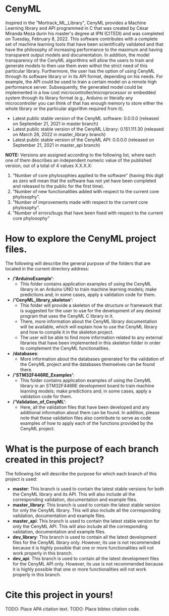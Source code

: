 # CenyML
Inspired in the "Mortrack_ML_Library", CenyML provides a Machine Learning library and API programmed in C that was created by César Miranda Meza durin his master's degree at IPN (CITEDI) and was completed on Tuesday, February 8, 2022. This software contributes with a complete set of machine learning tools that have been scientifically validated and that have the philosophy of increasing performance to the maximum and having transparent output models and documentation. In addition, the model transparency of the CenyML algorithms will allow the users to train and generate models to then use them even withot the strict need of this particular library. Furthermore, the user has the option of using CenyML through its software library or in its API format, depending on his needs. For example, the API could be used to train a certain model on a remote high performance server. Subsequently, the generated model could be implemented in a low cost microcontroller/microprocessor or embedded system through its library format (e.g., Arduino or literally any microcontroller you can think of that has enough memory to store either the whole library or the particular algorithm required from it).

- Latest public stable version of the CenyML software: 0.0.0.0 (released on September 21, 2021 in master branch)
- Latest public stable version of the CenyML Library: 0.151.111.30 (released on March 26, 2022 in master_library branch)
- Latest public stable version of the CenyML API: 0.0.0.0 (released on September 21, 2021 in master_api branch)

**NOTE:** Versions are assigned according to the following list, where each one of them describes an independent numeric value of the published version, out of a total of 4 values X.X.X.X:

1. "Number of core phylosophies applied to the software" (having this digit as zero will mean that the software has not yet have been completed and released to the public for the first time).
2. "Number of new functionalities added with respect to the current core phylosophy".
3. "Number of improvements made with respect to the current core phylosophy".
4. "Number of errors/bugs that have been fixed with respect to the current core phylosophy"

# How to explore the CenyML project files.
The following will describe the general purpose of the folders that are located in the current directory address:

- **/'ArduinoExample'**:
    - This folder contains application examples of using the CenyML library in an Arduino UNO to train machine learning models; make predictions and; in some cases, apply a validation code for them.
- **/'CenyML\_library\_skeleton'**:
    - This folder will provide a skeleton of the structure or framework that is suggested for the user to use for the development of any desired program that uses the CenyML C library in it.
    - There, more information about the CenyML library documentation will be available, which will explain how to use the CenyML library and how to compile it in the skeleton project.
    - The user will be able to find more information related to any external libraries that have been implemented in this skeleton folder in order to complement the CenyML functionalities.
- **/databases**:
    - More information about the databases generated for the validation of the CenyML project and the databases themselves can be found there.
- **/'STM32F446RE\_Examples'**:
    - This folder contains application examples of using the CenyML library in an STM32F446RE development board to train machine learning models; make predictions and; in some cases, apply a validation code for them.
- **/'Validation\_of\_CenyML'**:
    - Here, all the validation files that have been developed and any additional information about them can be found. In addition, please note that these validation files also contribute to serve as code examples of how to apply each of the functions provided by the CenyML project.

# What is the purpose of each branch created in this project?
The following list will describe the purpose for which each branch of this project is used:

- **master**:
    This branch is used to contain the latest stable versions for both the CenyML library and its API. This will also include all the corresponding validation, documentation and example files.
- **master_library**:
    This branch is used to contain the latest stable version for only the CenyML library. This will also include all the corresponding validation, documentation and example files.
- **master_api**:
    This branch is used to contain the latest stable version for only the CenyML API. This will also include all the corresponding validation, documentation and example files.
- **dev_library**:
    This branch is used to contain all the latest development files for the CenyML library only. However, its use is not recommended because it is highly possible that one or more functionalities will not work properly in this branch.
- **dev_api**:
    This branch is used to contain all the latest development files for the CenyML API only. However, its use is not recommended because it is highly possible that one or more functionalities will not work properly in this branch.

# Cite this project in yours!
TODO: Place APA citation text.
TODO: Place bibtex citation code.
